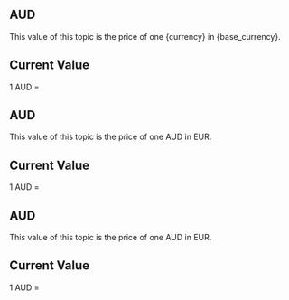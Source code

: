 ## AUD

This value of this topic is the price of one {currency} in {base_currency}.

## Current Value

1 AUD = <Topic topic="finance/stock-exchange/currency/AUD/EUR" decimals="3" unit="EUR"/>

## AUD

This value of this topic is the price of one AUD in EUR.

## Current Value

1 AUD = <Topic topic="finance/stock-exchange/currency/AUD/EUR" decimals="3" unit="EUR"/>

## AUD

This value of this topic is the price of one AUD in EUR.

## Current Value

1 AUD = <Topic topic="finance/stock-exchange/currency/AUD/EUR" decimals="3" unit="EUR"/>

